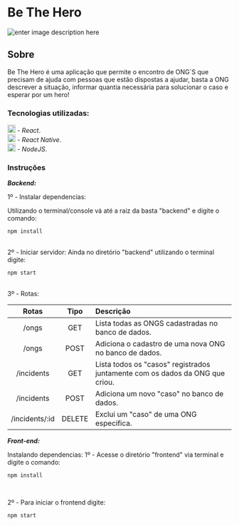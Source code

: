 # Be The Hero
![enter image description here](https://i.imgur.com/VMsxkfk.png)
## Sobre
Be The Hero é uma aplicação que permite o encontro de ONG`S que precisam de ajuda com pessoas que estão dispostas a ajudar, basta a ONG descrever a situação, informar quantia necessária para solucionar o caso e esperar por um hero!

### Tecnologias utilizadas:

[<img src="https://cdn.iconscout.com/icon/free/png-512/react-1-282599.png" width="18"/>](https://pt-br.reactjs.org/)  -  *React*.<br/>
[<img src="https://cdn.iconscout.com/icon/free/png-512/react-1-282599.png" width="18"/>](https://reactnative.dev/) - *React Native*.<br/>
[<img src="https://cdn.worldvectorlogo.com/logos/nodejs-icon.svg" width="18"/>](https://nodejs.org/en/) - *NodeJS*.<br/>


### Instruções
_**Backend:**_

1º - Instalar dependencias: 

Utilizando o terminal/console vá até a raiz da basta "backend" e digite o comando:
```
npm install
```
<br>
2º - Iniciar servidor:
Ainda no diretório "backend" utilizando o terminal digite:

```
npm start
```

<br>
3º - Rotas:

Rotas|Tipo|Descrição
:---: | :---: | :--- |
/ongs|GET|Lista todas as ONGS cadastradas no banco de dados.
/ongs|POST| Adiciona o cadastro de uma nova ONG no banco de dados.
/incidents|GET|Lista todos os "casos" registrados juntamente com os dados da ONG que criou.
/incidents|POST|Adiciona um novo "caso" no banco de dados.
/incidents/:id|DELETE|Exclui um "caso" de uma ONG especifica.

_**Front-end:**_

Instalando dependencias:
1º - Acesse o diretório "frontend" via terminal e digite o comando:
```
npm install
```
<br>

2º - Para iniciar o frontend digite:
```
npm start
```

